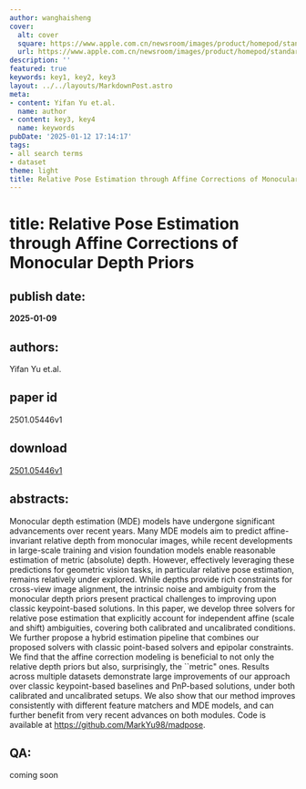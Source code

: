 ```yaml
---
author: wanghaisheng
cover:
  alt: cover
  square: https://www.apple.com.cn/newsroom/images/product/homepod/standard/Apple-HomePod-hero-230118_big.jpg.large_2x.jpg
  url: https://www.apple.com.cn/newsroom/images/product/homepod/standard/Apple-HomePod-hero-230118_big.jpg.large_2x.jpg
description: ''
featured: true
keywords: key1, key2, key3
layout: ../../layouts/MarkdownPost.astro
meta:
- content: Yifan Yu et.al.
  name: author
- content: key3, key4
  name: keywords
pubDate: '2025-01-12 17:14:17'
tags:
- all search terms
- dataset
theme: light
title: Relative Pose Estimation through Affine Corrections of Monocular Depth Priors
---
```


# title: Relative Pose Estimation through Affine Corrections of Monocular Depth Priors 
## publish date: 
**2025-01-09** 
## authors: 
  Yifan Yu et.al. 
## paper id
2501.05446v1
## download
[2501.05446v1](http://arxiv.org/abs/2501.05446v1)
## abstracts:
Monocular depth estimation (MDE) models have undergone significant advancements over recent years. Many MDE models aim to predict affine-invariant relative depth from monocular images, while recent developments in large-scale training and vision foundation models enable reasonable estimation of metric (absolute) depth. However, effectively leveraging these predictions for geometric vision tasks, in particular relative pose estimation, remains relatively under explored. While depths provide rich constraints for cross-view image alignment, the intrinsic noise and ambiguity from the monocular depth priors present practical challenges to improving upon classic keypoint-based solutions. In this paper, we develop three solvers for relative pose estimation that explicitly account for independent affine (scale and shift) ambiguities, covering both calibrated and uncalibrated conditions. We further propose a hybrid estimation pipeline that combines our proposed solvers with classic point-based solvers and epipolar constraints. We find that the affine correction modeling is beneficial to not only the relative depth priors but also, surprisingly, the ``metric" ones. Results across multiple datasets demonstrate large improvements of our approach over classic keypoint-based baselines and PnP-based solutions, under both calibrated and uncalibrated setups. We also show that our method improves consistently with different feature matchers and MDE models, and can further benefit from very recent advances on both modules. Code is available at https://github.com/MarkYu98/madpose.
## QA:
coming soon

